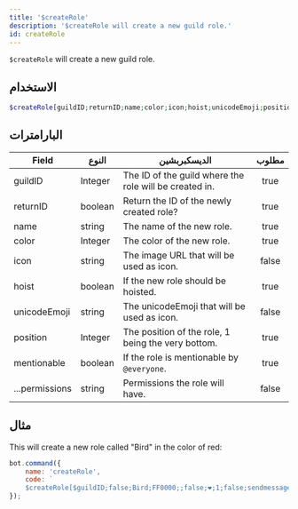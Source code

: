 ```yaml
---
title: '$createRole'
description: '$createRole will create a new guild role.'
id: createRole
---
```


`$createRole` will create a new guild role.

## الاستخدام

```php
$createRole[guildID;returnID;name;color;icon;hoist;unicodeEmoji;position;mentionable;...permissions]
```

## البارامترات

| Field          | النوع   | الديسكبربشين                                           | مطلوب |
| -------------- | ------- | ------------------------------------------------------ |:-----:|
| guildID        | Integer | The ID of the guild where the role will be created in. | true  |
| returnID       | boolean | Return the ID of the newly created role?               | true  |
| name           | string  | The name of the new role.                              | true  |
| color          | Integer | The color of the new role.                             | true  |
| icon           | string  | The image URL that will be used as icon.               | false |
| hoist          | boolean | If the new role should be hoisted.                     | true  |
| unicodeEmoji   | string  | The unicodeEmoji that will be used as icon.            | false |
| position       | Integer | The position of the role, 1 being the very bottom.     | true  |
| mentionable    | boolean | If the role is mentionable by `@everyone`.             | true  |
| ...permissions | string  | Permissions the role will have.                        | false |

## مثال

This will create a new role called "Bird" in the color of red:

```javascript
bot.command({
    name: 'createRole',
    code: `
    $createRole[$guildID;false;Bird;FF0000;;false;❤;1;false;sendmessages]`
});
```

